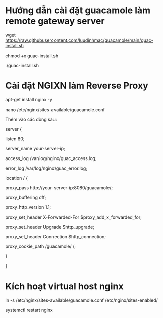 Hướng dẫn cài đặt guacamole làm remote gateway server
=============
wget https://raw.githubusercontent.com/luudinhmac/guacamole/main/guac-install.sh

chmod +x guac-install.sh

./guac-install.sh


# Cài đặt NGIXN làm Reverse Proxy

apt-get install nginx -y

nano /etc/nginx/sites-available/guacamole.conf

Thêm vào các dòng sau:

server {

listen 80;

server_name your-server-ip;

access_log /var/log/nginx/guac_access.log;

error_log /var/log/nginx/guac_error.log;

location / {

proxy_pass http://your-server-ip:8080/guacamole/;

proxy_buffering off;

proxy_http_version 1.1;

proxy_set_header X-Forwarded-For $proxy_add_x_forwarded_for;

proxy_set_header Upgrade $http_upgrade;

proxy_set_header Connection $http_connection;

proxy_cookie_path /guacamole/ /;

}

}

# Kích hoạt virtual host nginx

ln -s /etc/nginx/sites-available/guacamole.conf /etc/nginx/sites-enabled/

systemctl restart nginx
